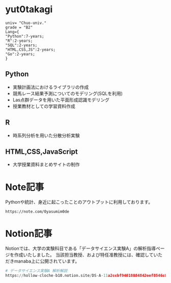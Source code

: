 # yut0takagi
```Pytohn
univ= "Chuo-univ."
grade = "B2"
Lang={
"Python":7-years;
"R":2-years;
"SQL":2-years;
"HTML,CSS,JS":2-years;
"Go":2-years;
}
```
## Python
* 実験計画法におけるライブラリの作成
* 競馬レース結果予測についてのモデリング(SQLを利用)
* Las点群データを用いた平面形成認識モデリング
* 授業教材としての学習資料作成
## R
* 時系列分析を用いた分散分析実験
## HTML,CSS,JavaScript
* 大学授業資料まとめサイトの制作
# Note記事
Pythonや統計、身近に起こったことのアウトプットに利用しております。
```Pyton
https://note.com/0yasumim0de
```
# Notion記事
Notionでは、大学の実験科目である「データサイエンス実験A」の解析指導ページを作成いたしました。
当該担当教授、および特任准教授には、確認していただきmanaba上に公開されています。
```Python
# データサイエンス実験A 解析解説
https://hollow-cloche-b10.notion.site/DS-A-11a2ccbf94018084842eef8546c890b6?pvs=4
```
<!---
yut0takagi/yut0takagi is a ✨ special ✨ repository because its `README.md` (this file) appears on your GitHub profile.
You can click the Preview link to take a look at your changes.
--->
